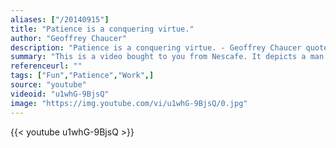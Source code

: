 ```yaml
---
aliases: ["/20140915"]
title: "Patience is a conquering virtue."
author: "Geoffrey Chaucer"
description: "Patience is a conquering virtue. - Geoffrey Chaucer quotes from GetInspired365.com"
summary: "This is a video bought to you from Nescafe. It depicts a man who is struggling with a stutter and trying to work out what he should do in the world. It's a great lesson in patience."
referenceurl: ""
tags: ["Fun","Patience","Work",]
source: "youtube"
videoid: "u1whG-9BjsQ"
image: "https://img.youtube.com/vi/u1whG-9BjsQ/0.jpg"
---
```


{{< youtube u1whG-9BjsQ >}}
